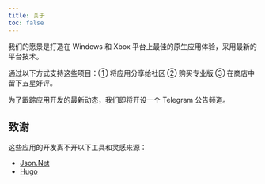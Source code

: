 ```yaml
---
title: 关于
toc: false
---
```


我们的愿景是打造在 Windows 和 Xbox 平台上最佳的原生应用体验，采用最新的平台技术。

通过以下方式支持这些项目：① 将应用分享给社区 ② 购买专业版 ③ 在商店中留下五星好评。

为了跟踪应用开发的最新动态，我们即将开设一个 Telegram 公告频道。

## 致谢
这些应用的开发离不开以下工具和灵感来源：

- [Json.Net](https://www.newtonsoft.com/json)
- [Hugo](https://gohugo.io/)